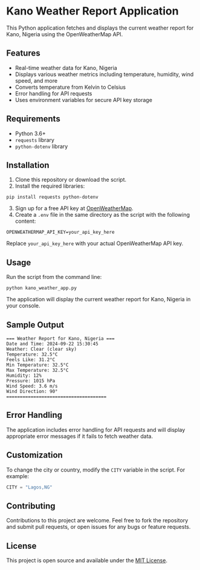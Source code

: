 # Kano Weather Report Application

This Python application fetches and displays the current weather report for Kano, Nigeria using the OpenWeatherMap API.

## Features

- Real-time weather data for Kano, Nigeria
- Displays various weather metrics including temperature, humidity, wind speed, and more
- Converts temperature from Kelvin to Celsius
- Error handling for API requests
- Uses environment variables for secure API key storage

## Requirements

- Python 3.6+
- `requests` library
- `python-dotenv` library

## Installation

1. Clone this repository or download the script.
2. Install the required libraries:

```
pip install requests python-dotenv
```

3. Sign up for a free API key at [OpenWeatherMap](https://openweathermap.org/api).
4. Create a `.env` file in the same directory as the script with the following content:

```
OPENWEATHERMAP_API_KEY=your_api_key_here
```

Replace `your_api_key_here` with your actual OpenWeatherMap API key.

## Usage

Run the script from the command line:

```
python kano_weather_app.py
```

The application will display the current weather report for Kano, Nigeria in your console.

## Sample Output

```
=== Weather Report for Kano, Nigeria ===
Date and Time: 2024-09-22 15:30:45
Weather: Clear (clear sky)
Temperature: 32.5°C
Feels Like: 31.2°C
Min Temperature: 32.5°C
Max Temperature: 32.5°C
Humidity: 12%
Pressure: 1015 hPa
Wind Speed: 3.6 m/s
Wind Direction: 90°
=====================================
```

## Error Handling

The application includes error handling for API requests and will display appropriate error messages if it fails to fetch weather data.

## Customization

To change the city or country, modify the `CITY` variable in the script. For example:

```python
CITY = "Lagos,NG"
```

## Contributing

Contributions to this project are welcome. Feel free to fork the repository and submit pull requests, or open issues for any bugs or feature requests.

## License

This project is open source and available under the [MIT License](https://opensource.org/licenses/MIT).